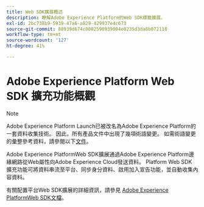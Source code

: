 ```yaml
---
title: Web SDK擴展概述
description: 瞭解Adobe Experience Platform的Web SDK標籤擴展。
exl-id: 2bc738b9-5939-47a6-a829-429937e4c673
source-git-commit: 88939d674c0002590939004e0235d3da8b072118
workflow-type: tm+mt
source-wordcount: '127'
ht-degree: 41%

---
```


# Adobe Experience Platform Web SDK 擴充功能概觀

>[!NOTE]
>
>Adobe Experience Platform Launch已被改名為Adobe Experience Platform的一套資料收集技術。 因此，所有產品文件中出現了幾項術語變更。 如需術語變更的彙整參考資料，請參閱以下[文件](../../../term-updates.md)。

Adobe Experience PlatformWeb SDK擴展通過Adobe Experience Platform邊緣網路從Web屬性向Adobe Experience Cloud發送資料。  Platform Web SDK 擴充功能可將資料串流至平台、同步身分資料、啟用加入宣告功能，並自動收集內容資料。

有關配置平台Web SDK擴展的詳細資訊，請參見 [Adobe Experience PlatformWeb SDK文檔](../../../../edge/extension/web-sdk-extension-configuration.md)。
